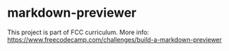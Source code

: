 # markdown-previewer
This project is part of FCC curriculum. More info: https://www.freecodecamp.com/challenges/build-a-markdown-previewer
